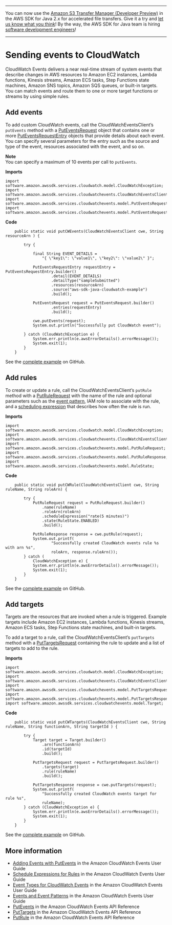 --------

You can now use the [Amazon S3 Transfer Manager \(Developer Preview\)](https://bit.ly/2WQebiP) in the AWS SDK for Java 2\.x for accelerated file transfers\. Give it a try and [let us know what you think](https://bit.ly/3zT1YYM)\! By the way, the AWS SDK for Java team is hiring [software development engineers](https://github.com/aws/aws-sdk-java-v2/issues/3156)\!

--------

# Sending events to CloudWatch<a name="examples-cloudwatch-send-events"></a>

 CloudWatch Events delivers a near real\-time stream of system events that describe changes in AWS resources to Amazon EC2 instances, Lambda functions, Kinesis streams, Amazon ECS tasks, Step Functions state machines, Amazon SNS topics, Amazon SQS queues, or built\-in targets\. You can match events and route them to one or more target functions or streams by using simple rules\.

## Add events<a name="add-events"></a>

To add custom CloudWatch events, call the CloudWatchEventsClient’s `putEvents` method with a [PutEventsRequest](http://docs.aws.amazon.com/sdk-for-java/latest/reference/software/amazon/awssdk/services/cloudwatchevents/model/PutEventsRequest.html) object that contains one or more [PutEventsRequestEntry](http://docs.aws.amazon.com/sdk-for-java/latest/reference/software/amazon/awssdk/services/cloudwatchevents/model/PutEventsRequestEntry.html) objects that provide details about each event\. You can specify several parameters for the entry such as the source and type of the event, resources associated with the event, and so on\.

**Note**  
You can specify a maximum of 10 events per call to `putEvents`\.

 **Imports** 

```
import software.amazon.awssdk.services.cloudwatch.model.CloudWatchException;
import software.amazon.awssdk.services.cloudwatchevents.CloudWatchEventsClient;
import software.amazon.awssdk.services.cloudwatchevents.model.PutEventsRequest;
import software.amazon.awssdk.services.cloudwatchevents.model.PutEventsRequestEntry;
```

 **Code** 

```
    public static void putCWEvents(CloudWatchEventsClient cwe, String resourceArn ) {

        try {

            final String EVENT_DETAILS =
                "{ \"key1\": \"value1\", \"key2\": \"value2\" }";

            PutEventsRequestEntry requestEntry = PutEventsRequestEntry.builder()
                    .detail(EVENT_DETAILS)
                    .detailType("sampleSubmitted")
                    .resources(resourceArn)
                    .source("aws-sdk-java-cloudwatch-example")
                    .build();

            PutEventsRequest request = PutEventsRequest.builder()
                    .entries(requestEntry)
                    .build();

            cwe.putEvents(request);
            System.out.println("Successfully put CloudWatch event");

        } catch (CloudWatchException e) {
            System.err.println(e.awsErrorDetails().errorMessage());
            System.exit(1);
        }
    }
```

See the [complete example](https://github.com/awsdocs/aws-doc-sdk-examples/blob/master/javav2/example_code/cloudwatch/src/main/java/com/example/cloudwatch/PutEvents.java) on GitHub\.

## Add rules<a name="add-rules"></a>

To create or update a rule, call the CloudWatchEventsClient’s `putRule` method with a [PutRuleRequest](http://docs.aws.amazon.com/sdk-for-java/latest/reference/software/amazon/awssdk/services/cloudwatchevents/model/PutRuleRequest.html) with the name of the rule and optional parameters such as the [event pattern](https://docs.aws.amazon.com/AmazonCloudWatch/latest/events/CloudWatchEventsandEventPatterns.html), IAM role to associate with the rule, and a [scheduling expression](https://docs.aws.amazon.com/AmazonCloudWatch/latest/events/ScheduledEvents.html) that describes how often the rule is run\.

 **Imports** 

```
import software.amazon.awssdk.services.cloudwatch.model.CloudWatchException;
import software.amazon.awssdk.services.cloudwatchevents.CloudWatchEventsClient;
import software.amazon.awssdk.services.cloudwatchevents.model.PutRuleRequest;
import software.amazon.awssdk.services.cloudwatchevents.model.PutRuleResponse;
import software.amazon.awssdk.services.cloudwatchevents.model.RuleState;
```

 **Code** 

```
    public static void putCWRule(CloudWatchEventsClient cwe, String ruleName, String roleArn) {

        try {
            PutRuleRequest request = PutRuleRequest.builder()
                .name(ruleName)
                .roleArn(roleArn)
                .scheduleExpression("rate(5 minutes)")
                .state(RuleState.ENABLED)
                .build();

            PutRuleResponse response = cwe.putRule(request);
            System.out.printf(
                    "Successfully created CloudWatch events rule %s with arn %s",
                    roleArn, response.ruleArn());
        } catch (
            CloudWatchException e) {
            System.err.println(e.awsErrorDetails().errorMessage());
            System.exit(1);
        }
    }
```

See the [complete example](https://github.com/awsdocs/aws-doc-sdk-examples/blob/master/javav2/example_code/cloudwatch/src/main/java/com/example/cloudwatch/PutRule.java) on GitHub\.

## Add targets<a name="add-targets"></a>

Targets are the resources that are invoked when a rule is triggered\. Example targets include Amazon EC2 instances, Lambda functions, Kinesis streams, Amazon ECS tasks, Step Functions state machines, and built\-in targets\.

To add a target to a rule, call the CloudWatchEventsClient’s `putTargets` method with a [PutTargetsRequest](http://docs.aws.amazon.com/sdk-for-java/latest/reference/software/amazon/awssdk/services/cloudwatchevents/model/PutTargetsRequest.html) containing the rule to update and a list of targets to add to the rule\.

 **Imports** 

```
import software.amazon.awssdk.services.cloudwatch.model.CloudWatchException;
import software.amazon.awssdk.services.cloudwatchevents.CloudWatchEventsClient;
import software.amazon.awssdk.services.cloudwatchevents.model.PutTargetsRequest;
import software.amazon.awssdk.services.cloudwatchevents.model.PutTargetsResponse;
import software.amazon.awssdk.services.cloudwatchevents.model.Target;
```

 **Code** 

```
    public static void putCWTargets(CloudWatchEventsClient cwe, String ruleName, String functionArn, String targetId ) {

        try {
            Target target = Target.builder()
                .arn(functionArn)
                .id(targetId)
                .build();

            PutTargetsRequest request = PutTargetsRequest.builder()
                .targets(target)
                .rule(ruleName)
                .build();

            PutTargetsResponse response = cwe.putTargets(request);
            System.out.printf(
                "Successfully created CloudWatch events target for rule %s",
                ruleName);
        } catch (CloudWatchException e) {
            System.err.println(e.awsErrorDetails().errorMessage());
            System.exit(1);
        }
    }
```

See the [complete example](https://github.com/awsdocs/aws-doc-sdk-examples/blob/master/javav2/example_code/cloudwatch/src/main/java/com/example/cloudwatch/PutTargets.java) on GitHub\.

## More information<a name="more-information"></a>
+  [Adding Events with PutEvents](https://docs.aws.amazon.com/AmazonCloudWatch/latest/events/AddEventsPutEvents.html) in the Amazon CloudWatch Events User Guide
+  [Schedule Expressions for Rules](https://docs.aws.amazon.com/AmazonCloudWatch/latest/events/ScheduledEvents.html) in the Amazon CloudWatch Events User Guide
+  [Event Types for CloudWatch Events](https://docs.aws.amazon.com/AmazonCloudWatch/latest/events/EventTypes.html) in the Amazon CloudWatch Events User Guide
+  [Events and Event Patterns](https://docs.aws.amazon.com/AmazonCloudWatch/latest/events/CloudWatchEventsandEventPatterns.html) in the Amazon CloudWatch Events User Guide
+  [PutEvents](https://docs.aws.amazon.com/AmazonCloudWatchEvents/latest/APIReference/API_PutEvents.html) in the Amazon CloudWatch Events API Reference
+  [PutTargets](https://docs.aws.amazon.com/AmazonCloudWatchEvents/latest/APIReference/API_PutTargets.html) in the Amazon CloudWatch Events API Reference
+  [PutRule](https://docs.aws.amazon.com/AmazonCloudWatchEvents/latest/APIReference/API_PutRule.html) in the Amazon CloudWatch Events API Reference